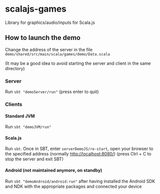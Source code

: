 # scalajs-games

Library for graphics/audio/inputs for Scala.js

## How to launch the demo

Change the address of the server in the file ```demo/shared/src/main/scala/games/demo/Data.scala```

(It may be a good idea to avoid starting the server and client in the same directory)

### Server

Run ```sbt "demoServer/run"``` (press enter to quit)

### Clients

#### Standard JVM

Run ```sbt "demoJVM/run"```

#### Scala.js

Run ```sbt```. Once in SBT, enter ```serverDemoJS/re-start```, open your browser to the specified address (normally [http://localhost:8080/](http://localhost:8080/)) (press Ctrl + C to stop the server and exit SBT)

#### Android (not maintained anymore, on standby)

Run ```sbt "demoAndroid/android:run"``` after having installed the Android SDK and NDK with the appropriate packages and connected your device
